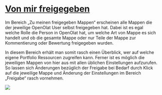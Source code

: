 #  [Von mir freigegeben](Von+mir+freigegeben.html)

Im Bereich „Zu meinen freigegeben Mappen“ erscheinen alle Mappen die der
jeweilige OpenOlat User selbst freigegeben hat.  Dabei ist es egal welche
Rolle die Person in OpenOlat hat, um welche Art von Mappe es sich handelt und
ob die gesamte Mappe oder nur Teile der Mappe zur Kommentierung oder Bewertung
freigegeben wurden.  

In diesem Bereich erhält man somit rasch einen Überblick, wer auf welche
eigene Portfolio Ressourcen zugreifen kann.  Ferner ist es möglich die
jeweiligen Mappen von hier aus mit allen üblichen Einstellungen aufzurufen.
So lassen sich Änderungen bezüglich der Freigabe bei Bedarf durch Klick auf
die jeweilige Mappe und Änderung der Einstellungen im Bereich „Freigabe“ rasch
vornehmen.

![](../../download/attachments/590041/pf_vonmirfreigegeben_liste_DE.png)

  

